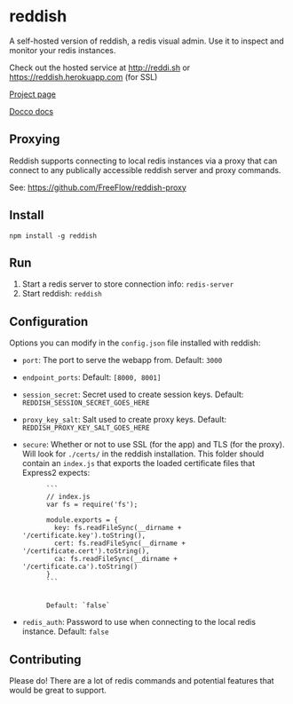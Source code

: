 reddish
=======

A self-hosted version of reddish, a redis visual admin. Use it to inspect
and monitor your redis instances.

Check out the hosted service at http://reddi.sh or
https://reddish.herokuapp.com (for SSL)

[Project page](http://freeflow.github.com/reddish)

[Docco docs](http://freeflow.github.com/reddish/docs/main.html)

Proxying
--------

Reddish supports connecting to local redis instances via a proxy that
can connect to any publically accessible reddish server and proxy commands.

See: https://github.com/FreeFlow/reddish-proxy


Install
-------

`npm install -g reddish`


Run
---

1. Start a redis server to store connection info: `redis-server`
2. Start reddish: `reddish`


Configuration
-------------

Options you can modify in the `config.json` file installed with reddish:

  * `port`: The port to serve the webapp from. Default: `3000`

  * `endpoint_ports`: Default: `[8000, 8001]`

  * `session_secret`: Secret used to create session keys.
                      Default: `REDDISH_SESSION_SECRET_GOES_HERE`

  * `proxy_key_salt`: Salt used to create proxy keys.
                      Default: `REDDISH_PROXY_KEY_SALT_GOES_HERE`

  * `secure`: Whether or not to use SSL (for the app) and TLS (for the proxy).
              Will look for `./certs/` in the reddish installation. This
              folder should contain an `index.js` that exports the loaded
              certificate files that Express2 expects:

              ```
              // index.js
              var fs = require('fs');

              module.exports = {
                key: fs.readFileSync(__dirname + '/certificate.key').toString(),
                cert: fs.readFileSync(__dirname + '/certificate.cert').toString(),
                ca: fs.readFileSync(__dirname + '/certificate.ca').toString()
              }
              ```


              Default: `false`

  * `redis_auth`: Password to use when connecting to the local redis instance.
                  Default: `false`


Contributing
------------

Please do! There are a lot of redis commands and potential features that would be great
to support.
